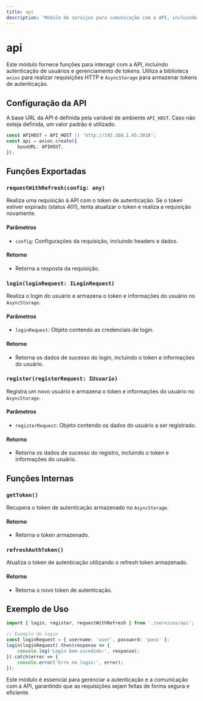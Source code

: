 ```yaml
---
title: api
description: 'Módulo de serviços para comunicação com a API, incluindo autenticação e gerenciamento de tokens.'
---
```


# api

Este módulo fornece funções para interagir com a API, incluindo autenticação de usuários e gerenciamento de tokens. Utiliza a biblioteca `axios` para realizar requisições HTTP e `AsyncStorage` para armazenar tokens de autenticação.

## Configuração da API

A base URL da API é definida pela variável de ambiente `API_HOST`. Caso não esteja definida, um valor padrão é utilizado.

```typescript
const APIHOST = API_HOST || 'http://192.168.1.45:3010';
const api = axios.create({
    baseURL: APIHOST,
});
```

## Funções Exportadas

### `requestWithRefresh(config: any)`

Realiza uma requisição à API com o token de autenticação. Se o token estiver expirado (status 401), tenta atualizar o token e realiza a requisição novamente.

#### Parâmetros

- `config`: Configurações da requisição, incluindo headers e dados.

#### Retorno

- Retorna a resposta da requisição.

### `login(loginRequest: ILoginRequest)`

Realiza o login do usuário e armazena o token e informações do usuário no `AsyncStorage`.

#### Parâmetros

- `loginRequest`: Objeto contendo as credenciais de login.

#### Retorno

- Retorna os dados de sucesso do login, incluindo o token e informações do usuário.

### `register(registerRequest: IUsuario)`

Registra um novo usuário e armazena o token e informações do usuário no `AsyncStorage`.

#### Parâmetros

- `registerRequest`: Objeto contendo os dados do usuário a ser registrado.

#### Retorno

- Retorna os dados de sucesso do registro, incluindo o token e informações do usuário.

## Funções Internas

### `getToken()`

Recupera o token de autenticação armazenado no `AsyncStorage`.

#### Retorno

- Retorna o token armazenado.

### `refreshAuthToken()`

Atualiza o token de autenticação utilizando o refresh token armazenado.

#### Retorno

- Retorna o novo token de autenticação.

## Exemplo de Uso

```typescript
import { login, register, requestWithRefresh } from './services/api';

// Exemplo de login
const loginRequest = { username: 'user', password: 'pass' };
login(loginRequest).then(response => {
    console.log('Login bem-sucedido:', response);
}).catch(error => {
    console.error('Erro no login:', error);
});
```

Este módulo é essencial para gerenciar a autenticação e a comunicação com a API, garantindo que as requisições sejam feitas de forma segura e eficiente.